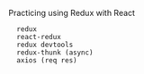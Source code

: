 Practicing using Redux with React

```
  redux
  react-redux
  redux devtools
  redux-thunk (async)
  axios (req res)
```